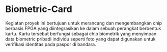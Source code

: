 # Biometric-Card
Kegiatan proyek ini bertujuan untuk merancang dan mengembangkan chip berbasis FPGA yang diintegrasikan ke dalam sebuah perangkat berbentuk kartu. Kartu tersebut berfungsi sebagai chip biometrik yang menyimpan data biometric pribadi individu seperti foto yang dapat digunakan untuk verifikasi identitas pada paspor di bandara.
